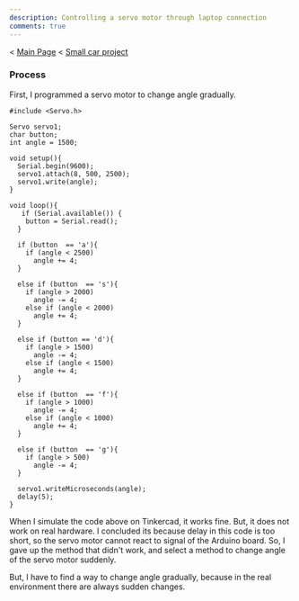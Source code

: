 ```yaml
---
description: Controlling a servo motor through laptop connection
comments: true
---
```


< [Main Page](https://enginebeast.github.io/) < [Small car project](https://enginebeast.github.io/2025/09/18/smallcar.html)

### Process
First, I programmed a servo motor to change angle gradually.

```
#include <Servo.h>

Servo servo1;
char button;
int angle = 1500;

void setup(){
  Serial.begin(9600);
  servo1.attach(8, 500, 2500);
  servo1.write(angle);
}

void loop(){
   if (Serial.available()) {
    button = Serial.read();
  }
    
  if (button  == 'a'){
    if (angle < 2500)
      angle += 4;
  }
  
  else if (button  == 's'){
    if (angle > 2000)
      angle -= 4;
    else if (angle < 2000)
      angle += 4;
  }
  
  else if (button == 'd'){
    if (angle > 1500)
      angle -= 4;
    else if (angle < 1500)
      angle += 4;
  }

  else if (button  == 'f'){
    if (angle > 1000)
      angle -= 4;
    else if (angle < 1000)
      angle += 4;
  }
  
  else if (button  == 'g'){
    if (angle > 500)
      angle -= 4;
  }
  
  servo1.writeMicroseconds(angle);
  delay(5);
}
```

When I simulate the code above on Tinkercad, it works fine. But, it does not work on real hardware. I concluded its because delay in this code is too short, so the servo motor cannot react to signal of the Arduino board. So, I gave up the method that didn't work, and select a method to change angle of the servo motor suddenly.

But, I have to find a way to change angle gradually, because in the real environment there are always sudden changes.

